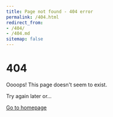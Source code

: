 ```yaml
---
title: Page not found - 404 error
permalink: /404.html
redirect_from:
- /404/
- /404.md
sitemap: false
---
```


# 404

Oooops! This page doesn't seem to exist.

Try again later or…

<a href="/" tabindex="-1">
    <paper-button raised filled>Go to homepage</paper-button>
</a>
